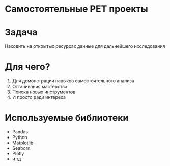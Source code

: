 ﻿# Самостоятельные PET проекты

# Задача
Находить на открытых ресурсах данные для дальнейшего исследования

# Для чего?
1) Для демонстрации навыков самостоятельного анализа
2) Оттачивания мастерства
3) Поиска новых инструментов
4) И просто ради интереса


# Используемые библиотеки
* Pandas
* Python
* Matplotlib
* Seaborn
* Plotly
* и тд

